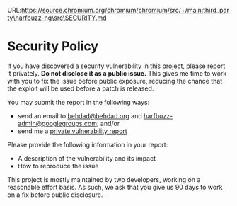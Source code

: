 URL:https://source.chromium.org/chromium/chromium/src/+/main:third_party\harfbuzz-ng\src\SECURITY.md
# Security Policy

If you have discovered a security vulnerability in this project, please report it
privately. **Do not disclose it as a public issue.** This gives me time to work with you
to fix the issue before public exposure, reducing the chance that the exploit will be
used before a patch is released.

You may submit the report in the following ways:

- send an email to behdad@behdad.org and harfbuzz-admin@googlegroups.com; and/or
- send me a [private vulnerability report](https://github.com/harfbuzz/harfbuzz/security/advisories/new)

Please provide the following information in your report:

- A description of the vulnerability and its impact
- How to reproduce the issue

This project is mostly maintained by two developers, working on a reasonable effort
basis. As such, we ask that you give us 90 days to work on a fix before public
disclosure.

